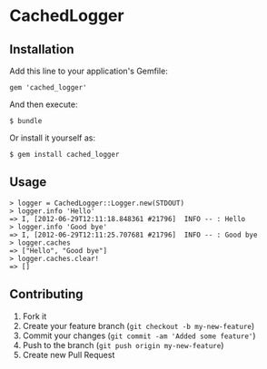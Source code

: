 # CachedLogger

## Installation

Add this line to your application's Gemfile:

    gem 'cached_logger'

And then execute:

    $ bundle

Or install it yourself as:

    $ gem install cached_logger

## Usage

    > logger = CachedLogger::Logger.new(STDOUT)
    > logger.info 'Hello'
    => I, [2012-06-29T12:11:18.848361 #21796]  INFO -- : Hello
    > logger.info 'Good bye'
    => I, [2012-06-29T12:11:25.707681 #21796]  INFO -- : Good bye
    > logger.caches
    => ["Hello", "Good bye"] 
    > logger.caches.clear!
    => [] 

## Contributing

1. Fork it
2. Create your feature branch (`git checkout -b my-new-feature`)
3. Commit your changes (`git commit -am 'Added some feature'`)
4. Push to the branch (`git push origin my-new-feature`)
5. Create new Pull Request
